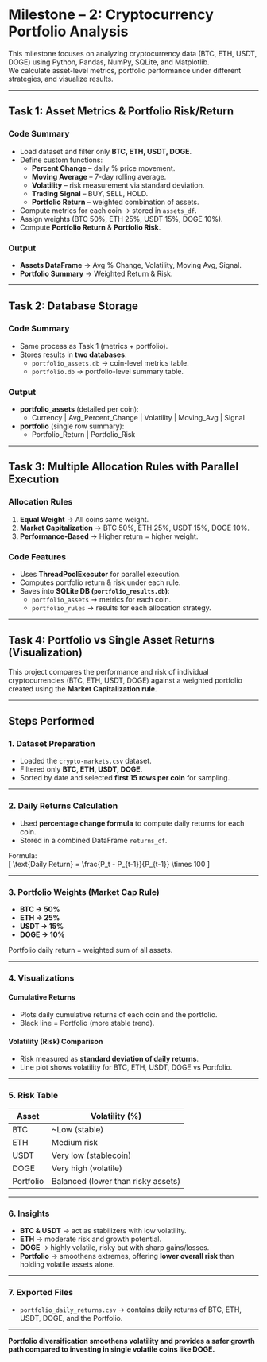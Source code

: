 #  Milestone – 2: Cryptocurrency Portfolio Analysis

This milestone focuses on analyzing cryptocurrency data (BTC, ETH, USDT, DOGE) using Python, Pandas, NumPy, SQLite, and Matplotlib.  
We calculate asset-level metrics, portfolio performance under different strategies, and visualize results.

---

##  Task 1: Asset Metrics & Portfolio Risk/Return

### Code Summary
- Load dataset and filter only **BTC, ETH, USDT, DOGE**.
- Define custom functions:
  - **Percent Change** – daily % price movement.
  - **Moving Average** – 7-day rolling average.
  - **Volatility** – risk measurement via standard deviation.
  - **Trading Signal** – BUY, SELL, HOLD.
  - **Portfolio Return** – weighted combination of assets.
- Compute metrics for each coin → stored in `assets_df`.
- Assign weights (BTC 50%, ETH 25%, USDT 15%, DOGE 10%).
- Compute **Portfolio Return** & **Portfolio Risk**.

### Output
- **Assets DataFrame** → Avg % Change, Volatility, Moving Avg, Signal.
- **Portfolio Summary** → Weighted Return & Risk.

---

## Task 2: Database Storage

### Code Summary
- Same process as Task 1 (metrics + portfolio).
- Stores results in **two databases**:
  - `portfolio_assets.db` → coin-level metrics table.
  - `portfolio.db` → portfolio-level summary table.

### Output
- **portfolio_assets** (detailed per coin):  
  - Currency | Avg_Percent_Change | Volatility | Moving_Avg | Signal
- **portfolio** (single row summary):  
  - Portfolio_Return | Portfolio_Risk

---

## Task 3: Multiple Allocation Rules with Parallel Execution

### Allocation Rules
1. **Equal Weight** → All coins same weight.
2. **Market Capitalization** → BTC 50%, ETH 25%, USDT 15%, DOGE 10%.
3. **Performance-Based** → Higher return = higher weight.

### Code Features
- Uses **ThreadPoolExecutor** for parallel execution.
- Computes portfolio return & risk under each rule.
- Saves into **SQLite DB (`portfolio_results.db`)**:
  - `portfolio_assets` → metrics for each coin.
  - `portfolio_rules` → results for each allocation strategy.

---

## Task 4: Portfolio vs Single Asset Returns (Visualization)
 
This project compares the performance and risk of individual cryptocurrencies (BTC, ETH, USDT, DOGE) against a weighted portfolio created using the **Market Capitalization rule**.  

---

##  Steps Performed  

### 1. Dataset Preparation  
- Loaded the `crypto-markets.csv` dataset.  
- Filtered only **BTC, ETH, USDT, DOGE**.  
- Sorted by date and selected **first 15 rows per coin** for sampling.  

---

### 2. Daily Returns Calculation  
- Used **percentage change formula** to compute daily returns for each coin.  
- Stored in a combined DataFrame `returns_df`.  

Formula:  
\[
\text{Daily Return} = \frac{P_t - P_{t-1}}{P_{t-1}} \times 100
\]

---

### 3. Portfolio Weights (Market Cap Rule)  
- **BTC → 50%**  
- **ETH → 25%**  
- **USDT → 15%**  
- **DOGE → 10%**  

Portfolio daily return = weighted sum of all assets.  

---

### 4. Visualizations  

####  Cumulative Returns  
- Plots daily cumulative returns of each coin and the portfolio.  
- Black line = Portfolio (more stable trend).  

####  Volatility (Risk) Comparison  
- Risk measured as **standard deviation of daily returns**.  
- Line plot shows volatility for BTC, ETH, USDT, DOGE vs Portfolio.  

---

### 5. Risk Table  

| Asset     | Volatility (%) |
|-----------|----------------|
| BTC       | ~Low (stable)  |
| ETH       | Medium risk    |
| USDT      | Very low (stablecoin) |
| DOGE      | Very high (volatile)  |
| Portfolio | Balanced (lower than risky assets) |

---

### 6. Insights  
- **BTC & USDT** → act as stabilizers with low volatility.  
- **ETH** → moderate risk and growth potential.  
- **DOGE** → highly volatile, risky but with sharp gains/losses.  
- **Portfolio** → smoothens extremes, offering **lower overall risk** than holding volatile assets alone.  

---

### 7. Exported Files  
- `portfolio_daily_returns.csv` → contains daily returns of BTC, ETH, USDT, DOGE, and the Portfolio.  

---

 **Portfolio diversification smoothens volatility and provides a safer growth path compared to investing in single volatile coins like DOGE.**
